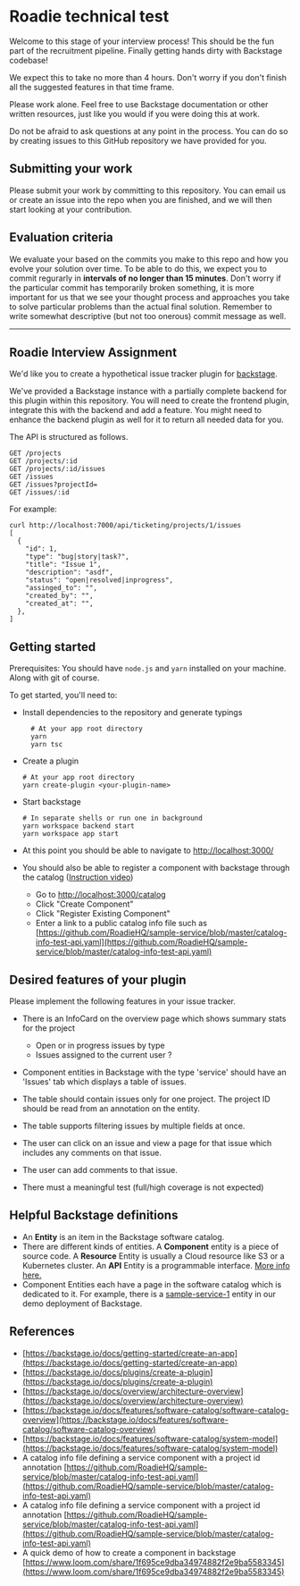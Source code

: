 # Roadie technical test

Welcome to this stage of your interview process! This should be the fun part of the recruitment pipeline. Finally getting hands dirty with Backstage codebase!

We expect this to take no more than 4 hours. Don't worry if you don't finish all the suggested features in that time frame.

Please work alone. Feel free to use Backstage documentation or other written resources, just like you would if you were doing this at work.

Do not be afraid to ask questions at any point in the process. You can do so by creating issues to this GitHub repository we have provided for you.

## Submitting your work

Please submit your work by committing to this repository. You can email us or create an issue into the repo when you are finished, and we will then start looking at your contribution.

## Evaluation criteria 

We evaluate your based on the commits you make to this repo and how you evolve your solution over time. To be able to do this, we expect you to commit regurarly in **intervals of no longer than 15 minutes**. Don't worry if the particular commit has temporarily broken something, it is more important for us that we see your thought process and approaches you take to solve particular problems than the actual final solution. Remember to write somewhat descriptive (but not too onerous) commit message as well.   

---

## Roadie Interview Assignment

We'd like you to create a hypothetical issue tracker plugin for [backstage](https://backstage.io/docs/).

We've provided a Backstage instance with a partially complete backend for this plugin within this repository. You will need to create the frontend plugin, integrate this with the backend and add a feature. You might need to enhance the backend plugin as well for it to return all needed data for you.

The API is structured as follows.

```
GET /projects
GET /projects/:id
GET /projects/:id/issues
GET /issues
GET /issues?projectId=
GET /issues/:id
```

For example:

```
curl http://localhost:7000/api/ticketing/projects/1/issues
[
  {
    "id": 1,
    "type": "bug|story|task?",
    "title": "Issue 1",
    "description": "asdf",
    "status": "open|resolved|inprogress",
    "assinged_to": "",
    "created_by": "",
    "created_at": "",
  },
]

```

## Getting started


Prerequisites:
You should have `node.js` and `yarn` installed on your machine. Along with git of course.

To get started, you'll need to:

- Install dependencies to the repository and generate typings
    ```
      # At your app root directory
      yarn 
      yarn tsc
    ```

- Create a plugin

    ```
    # At your app root directory
    yarn create-plugin <your-plugin-name>

    ```

- Start backstage

    ```
    # In separate shells or run one in background
    yarn workspace backend start
    yarn workspace app start

    ```

- At this point you should be able to navigate to [http://localhost:3000/](http://localhost:3000/)
- You should also be able to register a component with backstage through the catalog ([Instruction video](https://www.loom.com/share/1f695ce9dba34974882f2e9ba5583345))
    - Go to [http://localhost:3000/catalog](http://localhost:3000/catalog)
    - Click "Create Component"
    - Click "Register Existing Component"
    - Enter a link to a public catalog info file such as [https://github.com/RoadieHQ/sample-service/blob/master/catalog-info-test-api.yaml](https://github.com/RoadieHQ/sample-service/blob/master/catalog-info-test-api.yaml)

## Desired features of your plugin

Please implement the following features in your issue tracker.

- There is an InfoCard on the overview page which shows summary stats for the project
    - Open or in progress issues by type
    - Issues assigned to the current user ?

- Component entities in Backstage with the type 'service' should have an 'Issues' tab which displays a table of issues.
- The table should contain issues only for one project. The project ID should be read from an annotation on the entity.
- The table supports filtering issues by multiple fields at once.
- The user can click on an issue and view a page for that issue which includes any comments on that issue.
- The user can add comments to that issue.
- There must a meaningful test (full/high coverage is not expected)

## Helpful Backstage definitions

- An **Entity** is an item in the Backstage software catalog.
- There are different kinds of entities. A **Component** entity is a piece of source code. A **Resource** Entity is usually a Cloud resource like S3 or a Kubernetes cluster. An **API** Entity is a programmable interface. [More info here.](https://backstage.io/docs/features/software-catalog/system-model)
- Component Entities each have a page in the software catalog which is dedicated to it. For example, there is a [sample-service-1](https://demo.roadie.so/catalog/default/component/sample-service-1) entity in our demo deployment of Backstage.

## References

- [https://backstage.io/docs/getting-started/create-an-app](https://backstage.io/docs/getting-started/create-an-app)
- [https://backstage.io/docs/plugins/create-a-plugin](https://backstage.io/docs/plugins/create-a-plugin)
- [https://backstage.io/docs/overview/architecture-overview](https://backstage.io/docs/overview/architecture-overview)
- [https://backstage.io/docs/features/software-catalog/software-catalog-overview](https://backstage.io/docs/features/software-catalog/software-catalog-overview)
- [https://backstage.io/docs/features/software-catalog/system-model](https://backstage.io/docs/features/software-catalog/system-model)
- A catalog info file defining a service component with a project id annotation [https://github.com/RoadieHQ/sample-service/blob/master/catalog-info-test-api.yaml](https://github.com/RoadieHQ/sample-service/blob/master/catalog-info-test-api.yaml)
- A catalog info file defining a service component with a project id annotation [https://github.com/RoadieHQ/sample-service/blob/master/catalog-info-test-api.yaml](https://github.com/RoadieHQ/sample-service/blob/master/catalog-info-test-api.yaml)
- A quick demo of how to create a component in backstage [https://www.loom.com/share/1f695ce9dba34974882f2e9ba5583345](https://www.loom.com/share/1f695ce9dba34974882f2e9ba5583345)
